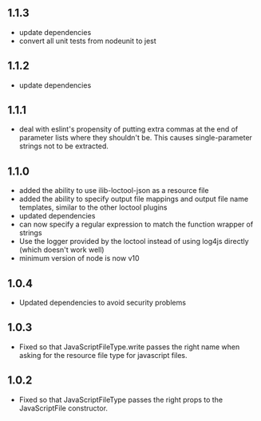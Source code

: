 ## 1.1.3

-   update dependencies
-   convert all unit tests from nodeunit to jest

## 1.1.2

-   update dependencies

## 1.1.1

-   deal with eslint's propensity of putting extra commas at the end of parameter lists
    where they shouldn't be. This causes single-parameter strings not to be extracted.

## 1.1.0

-   added the ability to use ilib-loctool-json as a resource file
-   added the ability to specify output file mappings and
    output file name templates, similar to the other loctool plugins
-   updated dependencies
-   can now specify a regular expression to match the function wrapper of
    strings
-   Use the logger provided by the loctool instead of using log4js directly (which doesn't
    work well)
-   minimum version of node is now v10

## 1.0.4

-   Updated dependencies to avoid security problems

## 1.0.3

-   Fixed so that JavaScriptFileType.write passes the right name when asking for the resource
    file type for javascript files.

## 1.0.2

-   Fixed so that JavaScriptFileType passes the right props to
    the JavaScriptFile constructor.
